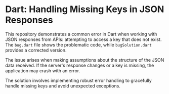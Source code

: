# Dart: Handling Missing Keys in JSON Responses

This repository demonstrates a common error in Dart when working with JSON responses from APIs: attempting to access a key that does not exist.  The `bug.dart` file shows the problematic code, while `bugSolution.dart` provides a corrected version.

The issue arises when making assumptions about the structure of the JSON data received. If the server's response changes or a key is missing, the application may crash with an error.

The solution involves implementing robust error handling to gracefully handle missing keys and avoid unexpected exceptions.
